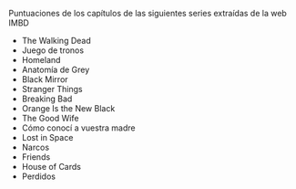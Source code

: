 Puntuaciones de los capítulos de las siguientes series extraídas de la web IMBD

<ul>
	<li>The Walking Dead</li>
	<li>Juego de tronos</li>
	<li>Homeland</li>
	<li>Anatomía de Grey</li>
	<li>Black Mirror</li>
	<li>Stranger Things</li>
	<li>Breaking Bad</li>
	<li>Orange Is the New Black</li>
	<li>The Good Wife</li>
	<li>Cómo conocí a vuestra madre</li>
	<li>Lost in Space</li>
	<li>Narcos</li>
	<li>Friends</li>
	<li>House of Cards</li>
	<li>Perdidos</li>
</ul>